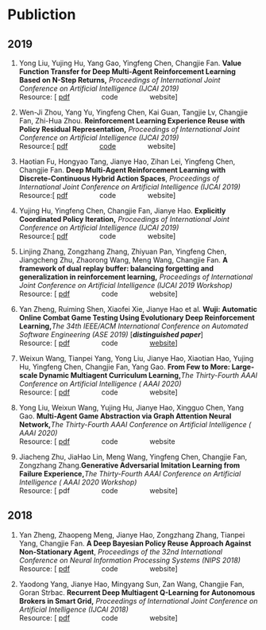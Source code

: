 # Publiction

## 2019

1. Yong Liu, Yujing Hu, Yang Gao, Yingfeng Chen, Changjie Fan. **Value Function Transfer for Deep Multi-Agent Reinforcement Learning Based on N-Step Returns,** _Proceedings of International Joint Conference on Artificial Intelligence \(IJCAI 2019\)_ <br> Resource: \[ [pdf](https://www.ijcai.org/proceedings/2019/0065.pdf) &emsp;&emsp;&emsp;&emsp; code &emsp;&emsp;&emsp;&emsp; website\]

2. Wen-Ji Zhou, Yang Yu, Yingfeng Chen, Kai Guan, Tangjie Lv, Changjie Fan, Zhi-Hua Zhou. **Reinforcement Learning Experience Reuse with Policy Residual Representation,** _Proceedings of International Joint Conference on Artificial Intelligence \(IJCAI 2019\)_ <br> Resource:\[ [pdf](https://www.ijcai.org/proceedings/2019/0618.pdf) &emsp;&emsp;&emsp;&emsp; [code](https://github.com/eyounx/PRR) &emsp;&emsp;&emsp;&emsp; website\]

3. Haotian Fu, Hongyao Tang, Jianye Hao, Zihan Lei, Yingfeng Chen, Changjie Fan. **Deep Multi-Agent Reinforcement Learning with Discrete-Continuous Hybrid Action Spaces**, _Proceedings of International Joint Conference on Artificial Intelligence \(IJCAI 2019\)_ <br> Resource:\[ [pdf](https://arxiv.org/abs/1903.04959) &emsp;&emsp;&emsp;&emsp; code &emsp;&emsp;&emsp;&emsp; website\]

4. Yujing Hu, Yingfeng Chen, Changjie Fan, Jianye Hao. **Explicitly Coordinated Policy Iteration,** _Proceedings of International Joint Conference on Artificial Intelligence \(IJCAI 2019\)_ <br> Resource:\[ [pdf](https://www.ijcai.org/proceedings/2019/0051.pdf) &emsp;&emsp;&emsp;&emsp; code &emsp;&emsp;&emsp;&emsp; website\]

5. Linjing Zhang, Zongzhang Zhang, Zhiyuan Pan, Yingfeng Chen, Jiangcheng Zhu, Zhaorong Wang, Meng Wang, Changjie Fan. **A framework of dual replay buffer: balancing forgetting and generalization in reinforcement learning,** _Proceedings of International Joint Conference on Artificial Intelligence \(IJCAI 2019 Workshop\)_ <br> Resource: \[ [pdf](http://surl.tirl.info/proceedings/SURL-2019_paper_11.pdf) &emsp;&emsp;&emsp;&emsp; code &emsp;&emsp;&emsp;&emsp; website\]

6. Yan Zheng, Ruiming Shen, Xiaofei Xie, Jianye Hao et al. **Wuji: Automatic Online Combat Game Testing Using Evolutionary Deep Reinforcement Learning,**_The 34th IEEE/ACM International Conference on Automated Software Engineering \(ASE 2019\)_ \[_**distinguished paper**_\] <br> Resource: \[ [pdf](https://2019.ase-conferences.org/details/ase-2019-papers/39/Wuji-Automatic-Online-Combat-Game-Testing-Using-Evolutionary-Deep-Reinforcement-Lear) &emsp;&emsp;&emsp;&emsp; code &emsp;&emsp;&emsp;&emsp; [website](https://sites.google.com/view/gametesting/home)\]

7. Weixun Wang, Tianpei Yang, Yong Liu, Jianye Hao, Xiaotian Hao, Yujing Hu, Yingfeng Chen, Changjie Fan, Yang Gao. **From Few to More: Large-scale Dynamic Multiagent Curriculum Learning,**_The Thirty-Fourth AAAI Conference on Artificial Intelligence \( AAAI 2020\)_ <br> Resource: \[ [pdf](https://arxiv.org/abs/1909.02790) &emsp;&emsp;&emsp;&emsp; code &emsp;&emsp;&emsp;&emsp; website\]

8. Yong Liu, Weixun Wang, Yujing Hu, Jianye Hao, Xingguo Chen, Yang Gao. **Multi-Agent Game Abstraction via Graph Attention Neural Network,**_The Thirty-Fourth AAAI Conference on Artificial Intelligence \( AAAI 2020\)_ <br> Resource: \[ [pdf](https://arxiv.org/abs/1911.10715) &emsp;&emsp;&emsp;&emsp; code &emsp;&emsp;&emsp;&emsp; website

9. Jiacheng Zhu, JiaHao Lin, Meng Wang, Yingfeng Chen, Changjie Fan, Zongzhang Zhang.**Generative Adversarial Imitation Learning from Failure Experience,**_The Thirty-Fourth AAAI Conference on Artificial Intelligence \( AAAI 2020 Workshop\)_ <br> Resource: \[ pdf &emsp;&emsp;&emsp;&emsp; code &emsp;&emsp;&emsp;&emsp; website\]


## 2018

1. Yan Zheng, Zhaopeng Meng, Jianye Hao, Zongzhang Zhang, Tianpei Yang, Changjie Fan. **A Deep Bayesian Policy Reuse Approach Against Non-Stationary Agent**, _Proceedings of the 32nd International Conference on Neural Information Processing Systems \(NIPS 2018\)_ <br> Resource: \[ [pdf](https://papers.nips.cc/paper/7374-a-deep-bayesian-policy-reuse-approach-against-non-stationary-agents) &emsp;&emsp;&emsp;&emsp; code &emsp;&emsp;&emsp;&emsp; website\]

2. Yaodong Yang, Jianye Hao, Mingyang Sun, Zan Wang, Changjie Fan, Goran Strbac. **Recurrent Deep Multiagent Q-Learning for Autonomous Brokers in Smart Grid,** _Proceedings of International Joint Conference on Artificial Intelligence \(IJCAI 2018\)_ <br> Resource: \[ [pdf](https://www.ijcai.org/proceedings/2018/79) &emsp;&emsp;&emsp;&emsp; code &emsp;&emsp;&emsp;&emsp; website\]
